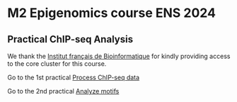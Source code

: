 # M2 Epigenomics course ENS 2024

## Practical ChIP-seq Analysis

We thank the [Institut français de Bioinformatique](https://www.france-bioinformatique.fr/fr/cluster) for kindly providing access to the core cluster for this course.

Go to the 1st practical [Process ChIP-seq data](/hands-on/hands-on.md)

Go to the 2nd practical [Analyze motifs](/hands-on/motif_disco.md)
